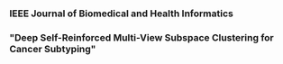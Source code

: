 ### IEEE Journal of Biomedical and Health Informatics
### "Deep Self-Reinforced Multi-View Subspace Clustering for Cancer Subtyping"
